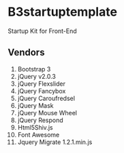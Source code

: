 B3startuptemplate
=================

Startup Kit for Front-End

Vendors
---

1. Bootstrap 3
2. jQuery v2.0.3
3. jQuery Flexslider
4. jQuery Fancybox
6. jQuery Caroufredsel
7. jQuery Mask
8. jQuery Mouse Wheel
9. jQuery Respond
10. Html5Shiv.js
11. Font Awesome
12. Jquery Migrate 1.2.1.min.js
